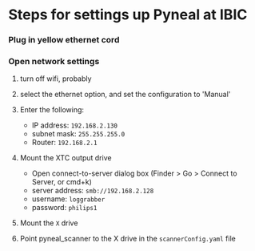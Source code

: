 # Steps for settings up Pyneal at IBIC

### Plug in yellow ethernet cord

### Open network settings

1. turn off wifi, probably
2. select the ethernet option, and set the configuration to 'Manual'
3. Enter the following:

	* IP address: `192.168.2.130`
	* subnet mask: `255.255.255.0`
	* Router:	`192.168.2.1`


4. Mount the XTC output drive

	* Open connect-to-server dialog box (Finder > Go > Connect to Server, or cmd+k)
	*  server address: `smb://192.168.2.128`
	*  username: `loggrabber`
	*  password:	`philips1`

5. Mount the `X` drive

6. Point pyneal_scanner to the X drive in the `scannerConfig.yaml` file